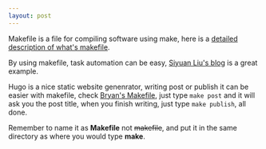 ```yaml
---
layout: post
---
```

Makefile is a file for compiling software using make, here is a [detailed description of what's makefile](https://gist.github.com/isaacs/62a2d1825d04437c6f08).

By using makefile, task automation can be easy, [Siyuan Liu's blog](https://shawnliu.me/post/using-makefile-for-task-automation/) is a great example.

Hugo is a nice static website genenrator, writing post or publish it can be easier with makefile, check [Bryan's Makefile](https://bryanstamour.com/post/how-i-build-my-site/), just type `make post` and it will ask you the post title, when you finish writing, just type `make publish`, all done.

Remember to name it as **Makefile** not ~~makefile~~, and put it in the same directory as where you would type **make**.
